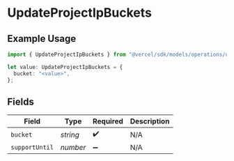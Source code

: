 # UpdateProjectIpBuckets

## Example Usage

```typescript
import { UpdateProjectIpBuckets } from "@vercel/sdk/models/operations/updateproject.js";

let value: UpdateProjectIpBuckets = {
  bucket: "<value>",
};
```

## Fields

| Field              | Type               | Required           | Description        |
| ------------------ | ------------------ | ------------------ | ------------------ |
| `bucket`           | *string*           | :heavy_check_mark: | N/A                |
| `supportUntil`     | *number*           | :heavy_minus_sign: | N/A                |